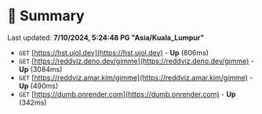 # 📖 Summary
Last updated: **7/10/2024, 5:24:48 PG "Asia/Kuala_Lumpur"**

- `GET` [https://hst.ujol.dev](https://hst.ujol.dev) - **Up** (806ms)
- `GET` [https://reddviz.deno.dev/gimme](https://reddviz.deno.dev/gimme) - **Up** (3084ms)
- `GET` [https://reddviz.amar.kim/gimme](https://reddviz.amar.kim/gimme) - **Up** (490ms)
- `GET` [https://dumb.onrender.com](https://dumb.onrender.com) - **Up** (342ms)
